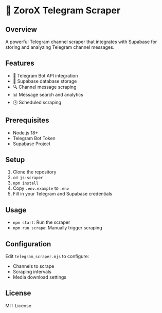 # 📡 ZoroX Telegram Scraper

## Overview
A powerful Telegram channel scraper that integrates with Supabase for storing and analyzing Telegram channel messages.

## Features
- 🤖 Telegram Bot API integration
- 💾 Supabase database storage
- 🔍 Channel message scraping
- 📊 Message search and analytics
- 🕒 Scheduled scraping

## Prerequisites
- Node.js 18+
- Telegram Bot Token
- Supabase Project

## Setup
1. Clone the repository
2. `cd js-scraper`
3. `npm install`
4. Copy `.env.example` to `.env`
5. Fill in your Telegram and Supabase credentials

## Usage
- `npm start`: Run the scraper
- `npm run scrape`: Manually trigger scraping

## Configuration
Edit `telegram_scraper.mjs` to configure:
- Channels to scrape
- Scraping intervals
- Media download settings

## License
MIT License
